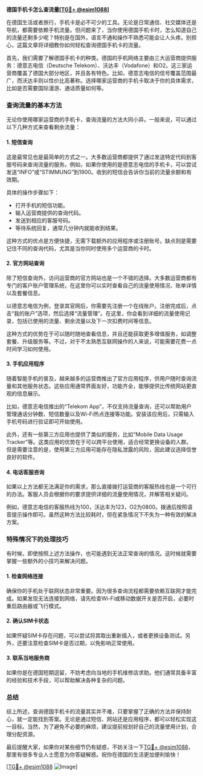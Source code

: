 **德国手机卡怎么查流量[[TG💪+ @esim1088](https://t.me/s/esim1088)]**

在德国生活或者旅行，手机卡是必不可少的工具。无论是日常通信、社交媒体还是导航，都需要依赖手机流量。但问题来了，当你使用德国手机卡时，怎么知道自己的流量还剩多少呢？特别是在国外，语言不通和操作不熟悉可能会让人头疼。别担心，这篇文章将详细教你如何轻松查询德国手机卡的流量。

首先，我们需要了解德国手机卡的种类。德国的手机网络主要由三大运营商提供服务：德意志电信（Deutsche Telekom）、沃达丰（Vodafone）和O2。这三家运营商覆盖了德国大部分地区，并且各有特色。比如，德意志电信的信号覆盖范围最广，而沃达丰则以性价比高著称。选择哪家运营商的手机卡取决于你的具体需求，比如是否需要国际漫游、通话质量如何等。

### 查询流量的基本方法

无论你使用哪家运营商的手机卡，查询流量的方法大同小异。一般来说，可以通过以下几种方式来查看剩余流量：

#### 1. **短信查询**
这是最常见也是最简单的方式之一。大多数运营商都提供了通过发送特定代码到客服号码来查询流量的服务。例如，如果你使用的是德意志电信的手机卡，可以尝试发送“INFO”或“STIMMUNG”到1900。收到的短信会告诉你当前的流量余额和有效期。

具体的操作步骤如下：
- 打开手机的短信功能。
- 输入运营商提供的查询代码。
- 发送到相应的客服号码。
- 等待系统回复，通常几分钟内就能收到结果。

这种方式的优点是方便快捷，无需下载额外的应用程序或注册账号。缺点则是需要记住不同的查询代码，尤其是当你同时使用多个运营商的卡时。

#### 2. **官方网站查询**
除了短信查询外，访问运营商的官方网站也是一个不错的选择。大多数运营商都有专门的客户账户管理系统，在这里你可以实时查看自己的流量使用情况、账单详情以及套餐信息。

以德意志电信为例，登录其官网后，你需要先注册一个在线账户。注册完成后，点击“我的账户”选项，然后选择“流量管理”。在这里，你会看到详细的流量使用记录，包括已使用的流量、剩余流量以及下一次扣费时间等信息。

这种方式的优势在于可以随时随地查看信息，并且还能获取更多增值服务，如调整套餐、升级服务等。不过，对于不太熟悉互联网操作的人来说，可能需要花费一点时间学习如何使用。

#### 3. **手机应用程序**
随着智能手机的普及，越来越多的运营商推出了官方应用程序，供用户随时查询流量和其他服务状态。这些应用通常界面友好，功能齐全，能够提供比传统网站更直观的信息展示。

比如，德意志电信推出的“Telekom App”，不仅支持流量查询，还可以帮助用户管理通话分钟数、短信数量以及Wi-Fi热点连接等功能。安装该应用后，只需输入手机号码进行验证即可开始使用。

此外，还有一些第三方应用也提供了类似的服务，比如“Mobile Data Usage Tracker”等。这类应用的优势在于可以跨平台使用，适合经常更换设备的人群。但是需要注意的是，使用第三方应用可能存在隐私泄露的风险，因此建议选择信誉良好的软件。

#### 4. **电话客服咨询**
如果以上方法都无法满足你的需求，那么直接拨打运营商的客服热线也是一个可行的办法。客服人员会根据你的要求提供详细的流量使用情况，并解答相关疑问。

例如，德意志电信的客服热线为100，沃达丰为123，O2为0800。拨通后按照语音提示操作即可。虽然这种方法比较耗时，但在紧急情况下不失为一种有效的解决方案。

### 特殊情况下的处理技巧

有时候，即使按照上述方法操作，也可能遇到无法正常查询的情况。这时候就需要掌握一些额外的小技巧来解决问题。

#### 1. **检查网络连接**
确保你的手机处于联网状态非常重要。因为很多查询流程都需要依赖互联网才能完成。如果发现无法连接到网络，请先检查Wi-Fi或移动数据开关是否开启，必要时重启路由器或飞行模式。

#### 2. **确认SIM卡状态**
如果怀疑SIM卡存在问题，可以尝试将其取出重新插入，或者更换设备测试。另外，还要注意检查SIM卡是否过期，以免影响正常使用。

#### 3. **联系当地服务商**
如果你是在德国短期逗留，不妨考虑向当地的手机维修店求助。他们通常具备丰富的经验和技术手段，可以帮助解决各种复杂的问题。

### 总结

综上所述，查询德国手机卡的流量其实并不难，只要掌握了正确的方法并保持耐心，就一定能找到答案。无论是通过短信、网站还是应用程序，都可以轻松实现这一目标。当然，为了避免不必要的麻烦，建议提前规划好自己的流量使用计划，合理分配资源。

最后提醒大家，如果你对某些细节仍有疑惑，不妨关注一下[TG💪+ @esim1088](https://t.me/s/esim1088)，那里有很多专业人士愿意为你答疑解惑。祝你在德国的生活更加便利愉快！

[[TG💪+ @esim1088](https://t.me/s/esim1088) ![Image](https://i.postimg.cc/4NQfJmqS/Snipaste-2025-05-13-00-14-12.png)]